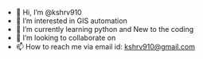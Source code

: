- 👋 Hi, I’m @kshrv910
- 👀 I’m interested in GIS automation 
- 🌱 I’m currently learning python and New to the coding
- 💞️ I’m looking to collaborate on
- 📫 How to reach me via email id: kshrv910@gmail.com

<!---
kshrv910/kshrv910 is a ✨ special ✨ repository because its `README.md` (this file) appears on your GitHub profile.
You can click the Preview link to take a look at your changes.
--->
